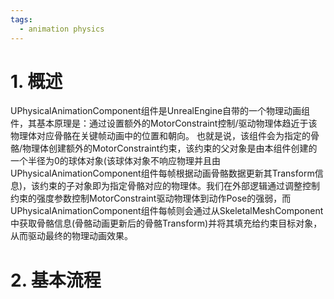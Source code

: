 ```yaml
---
tags:
  - animation physics
---
```


# 1. 概述

UPhysicalAnimationComponent组件是UnrealEngine自带的一个物理动画组件，其基本原理是：通过设置额外的MotorConstraint控制/驱动物理体趋近于该物理体对应骨骼在关键帧动画中的位置和朝向。
也就是说，该组件会为指定的骨骼/物理体创建额外的MotorConstraint约束，该约束的父对象是由本组件创建的一个半径为0的球体对象(该球体对象不响应物理并且由UPhysicalAnimationComponent组件每帧根据动画骨骼数据更新其Transform信息)，该约束的子对象即为指定骨骼对应的物理体。我们在外部逻辑通过调整控制约束的强度参数控制MotorConstraint驱动物理体到动作Pose的强弱，而UPhysicalAnimationComponent组件每帧则会通过从SkeletalMeshComponent中获取骨骼信息(骨骼动画更新后的骨骼Transform)并将其填充给约束目标对象，从而驱动最终的物理动画效果。

# 2. 基本流程

